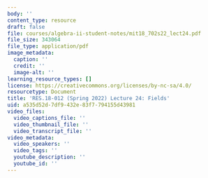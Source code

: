 ```yaml
---
body: ''
content_type: resource
draft: false
file: courses/algebra-ii-student-notes/mit18_702s22_lect24.pdf
file_size: 343064
file_type: application/pdf
image_metadata:
  caption: ''
  credit: ''
  image-alt: ''
learning_resource_types: []
license: https://creativecommons.org/licenses/by-nc-sa/4.0/
resourcetype: Document
title: 'RES.18-012 (Spring 2022) Lecture 24: Fields'
uid: a535d52d-7df9-432e-83f7-794155d43981
video_files:
  video_captions_file: ''
  video_thumbnail_file: ''
  video_transcript_file: ''
video_metadata:
  video_speakers: ''
  video_tags: ''
  youtube_description: ''
  youtube_id: ''
---
```

